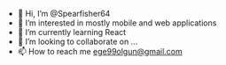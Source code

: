 - 👋 Hi, I’m @Spearfisher64
- 👀 I’m interested in mostly mobile and web applications
- 🌱 I’m currently learning React
- 💞️ I’m looking to collaborate on ...
- 📫 How to reach me ege99olgun@gmail.com

<!---
Spearfisher64/Spearfisher64 is a ✨ special ✨ repository because its `README.md` (this file) appears on your GitHub profile.
You can click the Preview link to take a look at your changes.
--->
